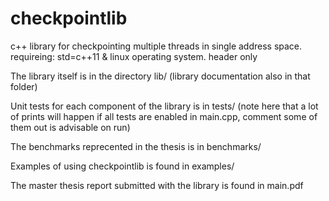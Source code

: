 # checkpointlib

c++ library for checkpointing multiple threads in single address space.
requireing: std=c++11 & linux operating system.
header only

The library itself is in the directory lib/ (library documentation also in that folder)

Unit tests for each component of the library is in tests/ (note here that a lot of prints will happen if all tests are enabled in main.cpp, comment some of them out is advisable on run)

The  benchmarks reprecented in the thesis is in benchmarks/

Examples of using checkpointlib is found in examples/

The master thesis report submitted with the library is found in main.pdf